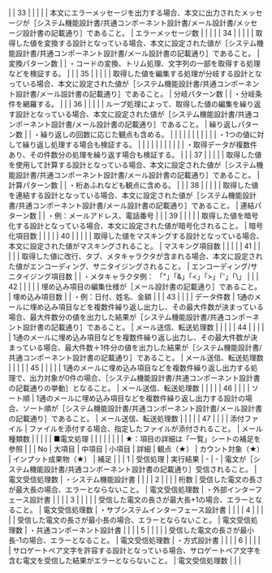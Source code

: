 |              | 33          |                |              |               |                    | 本文にエラーメッセージを出力する場合、本文に出力されたメッセージが［システム機能設計書/共通コンポーネント設計書/メール設計書/メッセージ設計書の記載通り］であること。             | エラーメッセージ数           |                    |                                                                      |
|              | 34          |                |              |               |                    | 取得した値を変換する設計となっている場合、本文に設定された値が［システム機能設計書/共通コンポーネント設計書/メール設計書の記載通り］であること。                        | 変換パターン数             |                    | ・コードの変換、トリム処理、文字列の一部を取得する処理などを検証する。                                  |
|              | 35          |                |              |               |                    | 取得した値を編集する処理が分岐する設計となっている場合、本文に設定された値が［システム機能設計書/共通コンポーネント設計書/メール設計書の記載通り］であること。                 | 分岐パターン数             |                    | ・分岐条件を網羅する。                                                          |
|              | 36          |                |              |               |                    | ループ処理によって、取得した値の編集を繰り返す設計となっている場合、本文に設定された値が［システム機能設計書/共通コンポーネント設計書/メール設計書の記載通り］であること。           | 繰り返しパターン数           |                    | ・繰り返しの回数に応じた観点も含める。                                                  |
|              |             |                |              |               |                    |                                                                                                  |                     |                    | ・1つの値に対して繰り返し処理する場合も検証する。                                            |
|              |             |                |              |               |                    |                                                                                                  |                     |                    | ・取得データが複数件あり、その件数分の処理を繰り返す場合も検証する。                                   |
|              | 37          |                |              |               |                    | 取得した値を使用して計算する設計となっている場合、本文に設定された値が［システム機能設計書/共通コンポーネント設計書/メール設計書の記載通り］であること。                    | 計算パターン数             |                    | ・桁あふれなども観点に含める。                                                      |
|              | 38          |                |              |               |                    | 取得した値を連結する設計となっている場合、本文に設定された値が［システム機能設計書/共通コンポーネント設計書/メール設計書の記載通り］であること。                        | 連結パターン数             |                    | ・例：メールアドレス、電話番号                                                      |
|              | 39          |                |              |               |                    | 取得した値を暗号化する設計となっている場合、本文に設定された値が暗号化されること。                                                        | 暗号化項目数              |                    |                                                                      |
|              | 40          |                |              |               |                    | 取得した値をマスキングする設計となっている場合、本文に設定された値がマスキングされること。                                                    | マスキング項目数            |                    |                                                                      |
|              | 41          |                |              |               |                    | 取得した値に改行、タブ、メタキャラクタが含まれる場合、本文に設定された値がエンコーディング、サニタイジングされること。                                      | エンコーディング/サニタイジング項目数 |                    | ・メタキャラクタ例： 「"」「&」「<」「>」「'」「\」                                        |
|              | 42          |                |              |               |                    | 埋め込み項目の編集仕様が［メール設計書の記載通り］であること。                                                                  | 埋め込み項目数             |                    | ・例：日付、姓名、金額                                                          |
|              | 43          |                |              |               | データ件数              | 1通のメールに埋め込み項目などを複数件繰り返し出力し、その最大件数が決まっている場合、最大件数分の値を出力した結果が［システム機能設計書/共通コンポーネント設計書の記載通り］であること。    | メール送信、転送処理数         |                    |                                                                      |
|              | 44          |                |              |               |                    | 1通のメールに埋め込み項目などを複数件繰り返し出力し、その最大件数が決まっている場合、最大件数＋1件分の値を出力した結果が［システム機能設計書/共通コンポーネント設計書の記載通り］であること。 | メール送信、転送処理数         |                    |                                                                      |
|              | 45          |                |              |               |                    | 1通のメールに埋め込み項目などを複数件繰り返し出力する処理で、出力対象が0件の場合、［システム機能設計書/共通コンポーネント設計書の記載通りの挙動］となること。                 | メール送信、転送処理数         |                    |                                                                      |
|              | 46          |                |              |               | ソート順               | 1通のメールに埋め込み項目などを複数件繰り返し出力する設計の場合、ソート順が［システム機能設計書/共通コンポーネント設計書/メール設計書の記載通り］であること。                 | メール送信、転送処理数         |                    |                                                                      |
|              | 47          |                |              |               | 添付ファイル             | ファイルを添付する場合、指定したファイルが添付されること。                                                                    | メール種類数              |                    |                                                                      |
|              | ■電文処理       |                |              |               |                    |                                                                                                  |                     |                    | ★：項目の詳細は「一覧」シートの補足を参照                                                |
|              | No          | 大項目            | 中項目          | 小項目           | 詳細                 | 観点（★）                                                                                            | カウント対象（★）           | インプット成果物（★）        | 補足                                                                   |
|              | 1           | 受信処理           | 実行結果         | -             | -                  | 電文が［システム機能設計書/共通コンポーネント設計書の記載通り］受信されること。                                                         | 電文受信処理数             | ・システム機能設計書         |                                                                      |
|              | 2           |                |              |               | 桁数                 | 受信した電文の長さが最大長の場合、エラーとならないこと。                                                                     | 電文受信処理数             | ・外部インターフェース設計書     |                                                                      |
|              | 3           |                |              |               |                    | 受信した電文の長さが最大長+1の場合、エラーとなること。                                                                     | 電文受信処理数             | ・サブシステムインターフェース設計書 |                                                                      |
|              | 4           |                |              |               |                    | 受信した電文の長さが最小長の場合、エラーとならないこと。                                                                     | 電文受信処理数             | ・共通コンポーネント設計書      |                                                                      |
|              | 5           |                |              |               |                    | 受信した電文の長さが最小長-1の場合、エラーとなること。                                                                     | 電文受信処理数             | ・方式設計書             |                                                                      |
|              | 6           |                |              |               |                    | サロゲートペア文字を許容する設計となっている場合、サロゲートペア文字を含む電文を受信した結果がエラーとならないこと。                                       | 電文受信処理数             |                    |                                                                      |
